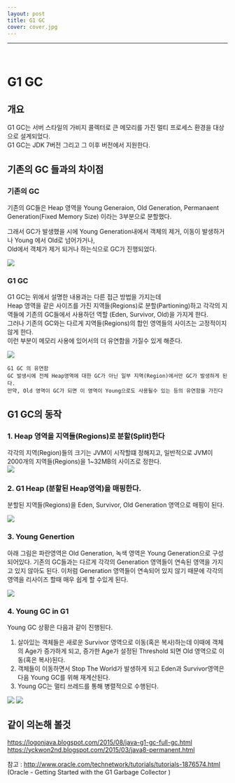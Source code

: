 ```yaml
---
layout: post
title: G1 GC
cover: cover.jpg
---
```


* * *

<br> 

# G1 GC

## 개요

G1 GC는 서버 스타일의 가비지 콜렉터로 큰 메모리를 가진 멀티 프로세스 환경을 대상으로 설계되었다.   
G1 GC는 JDK 7버전 그리고 그 이후 버전에서 지원한다.

## 기존의 GC 들과의 차이점

### 기존의 GC

기존의 GC들은 Heap 영역을 Young Generaion, Old Generation, Permanaent Generation(Fixed Memory Size) 이라는 3부분으로 분할했다.  
  
그래서 GC가 발생했을 시에 Young Generation내에서 객체의 제거, 이동이 발생하거나 Young 에서 Old로 넘어가거나,   
Old에서 객체가 제거 되거나 하는식으로 GC가 진행되었다.

<img src="http://www.oracle.com/webfolder/technetwork/tutorials/obe/java/G1GettingStarted/images/HeapStructure.png">

### G1 GC

G1 GC는 위에서 설명한 내용과는 다른 접근 방법을 가지는데   
Heap 영역을 같은 사이즈를 가진 지역들(Regions)로 분할(Partioning)하고 각각의 지역들에 기존의 GC들에서 사용하던 역할 (Eden, Survivor, Old)을 가지게 한다.  
그러나 기존의 GC와는 다르게 지역들(Regions)의 합인 영역들의 사이즈는 고정적이지 않게 한다.   
이런 부분이 메모리 사용에 있어서의 더 유연함을 가질수 있게 해준다.  

<img src="http://www.oracle.com/webfolder/technetwork/tutorials/obe/java/G1GettingStarted/images/slide9.png">

```
G1 GC 의 유연함
GC 발생시에 전체 Heap영역에 대한 GC가 아닌 일부 지역(Region)에서만 GC가 발생하게 된다.
만약, Old 영역이 GC가 되면 이 영역이 Young으로도 사용될수 있는 등의 유연함을 가진다
```

## G1 GC의 동작

### 1. Heap 영역을 지역들(Regions)로 분할(Split)한다

각각의 지역(Region)들의 크기는 JVM이 시작할떄 정해지고, 일반적으로 JVM이 2000개의 지역들(Regions)을 1~32MB의 사이즈로 정한다.  
<img src="http://www.oracle.com/webfolder/technetwork/tutorials/obe/java/G1GettingStarted/images/slide8.png">


### 2. G1 Heap (분할된 Heap영역)을 매핑한다.

분할된 지역들(Regions)을 Eden, Survivor, Old Generation 영역으로 매핑이 된다.

 <img src="http://www.oracle.com/webfolder/technetwork/tutorials/obe/java/G1GettingStarted/images/slide9.png">

### 3. Young Genertion

아래 그림은 파란영역은 Old Generation, 녹색 영역은 Young Generation으로 구성되어있다.
기존의 GC들과는 다르게 각각의 Generation 영역들이 연속된 영역을 가지고 있지 않아도 된다.
이처럼 Generation 영역들이 연속되어 있지 않기 때문에 각각의 영역을 리사이즈 할때 매우 쉽게 할 수있게 된다. 

<img src="http://www.oracle.com/webfolder/technetwork/tutorials/obe/java/G1GettingStarted/images/slide10.png">

### 4. Young GC in G1

Young GC 상황은 다음과 같이 진행된다. 

1. 살아있는 객체들은 새로운 Survivor 영역으로 이동(혹은 복사)하는데 이때에 객체의 Age가 증가하게 되고, 증가한 Age가 설정된 Threshold 되면 Old 영역으로 이동(혹은 복사)된다.
2. 객체들이 이동하면서 Stop The World가 발생하게 되고 Eden과 Survivor영역은 다음 Young GC를 위해 재계산된다.
3. Young GC는 멀티 쓰레드를 통해 병렬적으로 수행된다.

<img src="http://www.oracle.com/webfolder/technetwork/tutorials/obe/java/G1GettingStarted/images/slide11.png">
<img src="http://www.oracle.com/webfolder/technetwork/tutorials/obe/java/G1GettingStarted/images/slide12.png">


## 같이 의논해 볼것

https://logonjava.blogspot.com/2015/08/java-g1-gc-full-gc.html
https://yckwon2nd.blogspot.com/2015/03/java8-permanent.html



참고 : http://www.oracle.com/technetwork/tutorials/tutorials-1876574.html (Oracle - Getting Started with the G1 Garbage Collector )